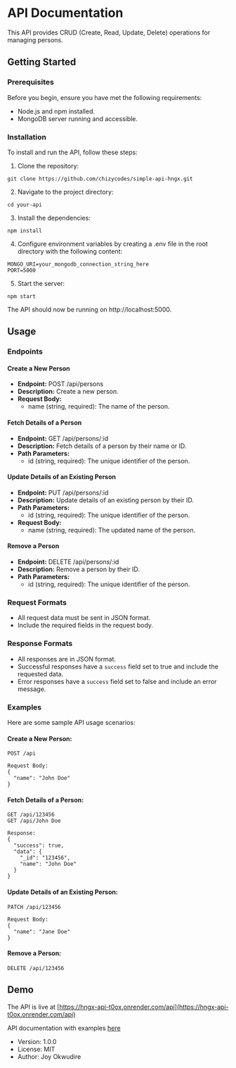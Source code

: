 # API Documentation

This API provides CRUD (Create, Read, Update, Delete) operations for managing persons.

## Getting Started

### Prerequisites

Before you begin, ensure you have met the following requirements:

- Node.js and npm installed.
- MongoDB server running and accessible.

### Installation

To install and run the API, follow these steps:

1. Clone the repository:

```
git clone https://github.com/chizycodes/simple-api-hngx.git
```

2. Navigate to the project directory:

```
cd your-api
```

3. Install the dependencies:

```
npm install
```

4. Configure environment variables by creating a .env file in the root directory with the following content:

```
MONGO_URI=your_mongodb_connection_string_here
PORT=5000
```

5. Start the server:

```
npm start
```

The API should now be running on http://localhost:5000.

## Usage

### Endpoints

#### Create a New Person

- **Endpoint:** POST /api/persons
- **Description:** Create a new person.
- **Request Body:**
  - name (string, required): The name of the person.

#### Fetch Details of a Person

- **Endpoint:** GET /api/persons/:id
- **Description:** Fetch details of a person by their name or ID.
- **Path Parameters:**
  - id (string, required): The unique identifier of the person.

#### Update Details of an Existing Person

- **Endpoint:** PUT /api/persons/:id
- **Description:** Update details of an existing person by their ID.
- **Path Parameters:**
  - id (string, required): The unique identifier of the person.
- **Request Body:**
  - name (string, required): The updated name of the person.

#### Remove a Person

- **Endpoint:** DELETE /api/persons/:id
- **Description:** Remove a person by their ID.
- **Path Parameters:**
  - id (string, required): The unique identifier of the person.

### Request Formats

- All request data must be sent in JSON format.
- Include the required fields in the request body.

### Response Formats

- All responses are in JSON format.
- Successful responses have a `success` field set to true and include the requested data.
- Error responses have a `success` field set to false and include an error message.

### Examples

Here are some sample API usage scenarios:

#### Create a New Person:

```
POST /api

Request Body:
{
  "name": "John Doe"
}
```

#### Fetch Details of a Person:

```
GET /api/123456
GET /api/John Doe

Response:
{
  "success": true,
  "data": {
    "_id": "123456",
    "name": "John Doe"
  }
}
```

#### Update Details of an Existing Person:

```
PATCH /api/123456

Request Body:
{
  "name": "Jane Doe"
}
```

#### Remove a Person:

```
DELETE /api/123456
```

## Demo

The API is live at [https://hngx-api-t0ox.onrender.com/api](https://hngx-api-t0ox.onrender.com/api)

API documentation with examples [here](https://documenter.getpostman.com/view/21871844/2s9YC32Zfm)

- Version: 1.0.0
- License: MIT
- Author: Joy Okwudire